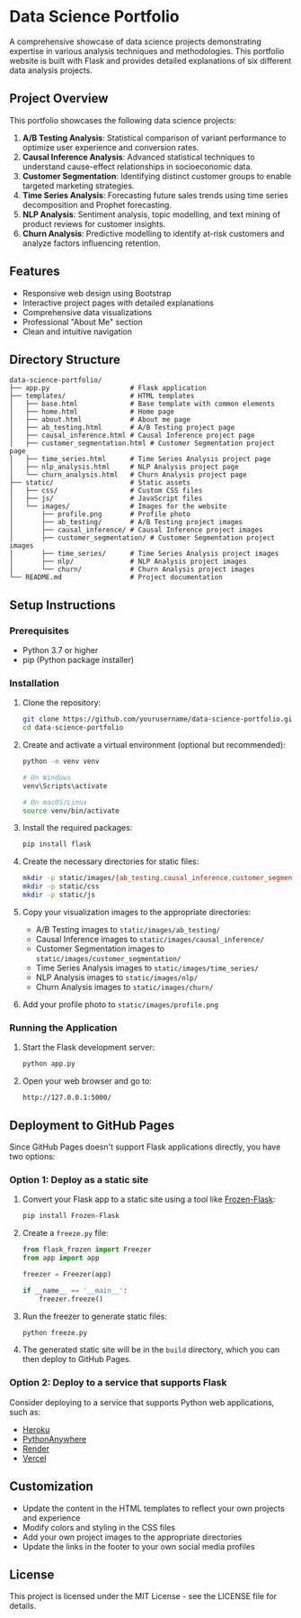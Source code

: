 # Data Science Portfolio

A comprehensive showcase of data science projects demonstrating expertise in various analysis techniques and methodologies. This portfolio website is built with Flask and provides detailed explanations of six different data analysis projects.

## Project Overview

This portfolio showcases the following data science projects:

1. **A/B Testing Analysis**: Statistical comparison of variant performance to optimize user experience and conversion rates.
2. **Causal Inference Analysis**: Advanced statistical techniques to understand cause-effect relationships in socioeconomic data.
3. **Customer Segmentation**: Identifying distinct customer groups to enable targeted marketing strategies.
4. **Time Series Analysis**: Forecasting future sales trends using time series decomposition and Prophet forecasting.
5. **NLP Analysis**: Sentiment analysis, topic modelling, and text mining of product reviews for customer insights.
6. **Churn Analysis**: Predictive modelling to identify at-risk customers and analyze factors influencing retention.

## Features

- Responsive web design using Bootstrap
- Interactive project pages with detailed explanations
- Comprehensive data visualizations
- Professional "About Me" section
- Clean and intuitive navigation

## Directory Structure

```
data-science-portfolio/
├── app.py                    # Flask application
├── templates/                # HTML templates
│   ├── base.html             # Base template with common elements
│   ├── home.html             # Home page
│   ├── about.html            # About me page
│   ├── ab_testing.html       # A/B Testing project page
│   ├── causal_inference.html # Causal Inference project page
│   ├── customer_segmentation.html # Customer Segmentation project page
│   ├── time_series.html      # Time Series Analysis project page
│   ├── nlp_analysis.html     # NLP Analysis project page
│   └── churn_analysis.html   # Churn Analysis project page
├── static/                   # Static assets
│   ├── css/                  # Custom CSS files
│   ├── js/                   # JavaScript files
│   └── images/               # Images for the website
│       ├── profile.png       # Profile photo
│       ├── ab_testing/       # A/B Testing project images
│       ├── causal_inference/ # Causal Inference project images
│       ├── customer_segmentation/ # Customer Segmentation project images
│       ├── time_series/      # Time Series Analysis project images
│       ├── nlp/              # NLP Analysis project images
│       └── churn/            # Churn Analysis project images
└── README.md                 # Project documentation
```

## Setup Instructions

### Prerequisites

- Python 3.7 or higher
- pip (Python package installer)

### Installation

1. Clone the repository:
   ```bash
   git clone https://github.com/yourusername/data-science-portfolio.git
   cd data-science-portfolio
   ```

2. Create and activate a virtual environment (optional but recommended):
   ```bash
   python -m venv venv
   
   # On Windows
   venv\Scripts\activate
   
   # On macOS/Linux
   source venv/bin/activate
   ```

3. Install the required packages:
   ```bash
   pip install flask
   ```

4. Create the necessary directories for static files:
   ```bash
   mkdir -p static/images/{ab_testing,causal_inference,customer_segmentation,time_series,nlp,churn}
   mkdir -p static/css
   mkdir -p static/js
   ```

5. Copy your visualization images to the appropriate directories:
   - A/B Testing images to `static/images/ab_testing/`
   - Causal Inference images to `static/images/causal_inference/`
   - Customer Segmentation images to `static/images/customer_segmentation/`
   - Time Series Analysis images to `static/images/time_series/`
   - NLP Analysis images to `static/images/nlp/`
   - Churn Analysis images to `static/images/churn/`

6. Add your profile photo to `static/images/profile.png`

### Running the Application

1. Start the Flask development server:
   ```bash
   python app.py
   ```

2. Open your web browser and go to:
   ```
   http://127.0.0.1:5000/
   ```

## Deployment to GitHub Pages

Since GitHub Pages doesn't support Flask applications directly, you have two options:

### Option 1: Deploy as a static site

1. Convert your Flask app to a static site using a tool like [Frozen-Flask](https://pythonhosted.org/Frozen-Flask/):
   ```bash
   pip install Frozen-Flask
   ```

2. Create a `freeze.py` file:
   ```python
   from flask_frozen import Freezer
   from app import app

   freezer = Freezer(app)

   if __name__ == '__main__':
       freezer.freeze()
   ```

3. Run the freezer to generate static files:
   ```bash
   python freeze.py
   ```

4. The generated static site will be in the `build` directory, which you can then deploy to GitHub Pages.

### Option 2: Deploy to a service that supports Flask

Consider deploying to a service that supports Python web applications, such as:
- [Heroku](https://www.heroku.com/)
- [PythonAnywhere](https://www.pythonanywhere.com/)
- [Render](https://render.com/)
- [Vercel](https://vercel.com/)

## Customization

- Update the content in the HTML templates to reflect your own projects and experience
- Modify colors and styling in the CSS files
- Add your own project images to the appropriate directories
- Update the links in the footer to your own social media profiles

## License

This project is licensed under the MIT License - see the LICENSE file for details.
